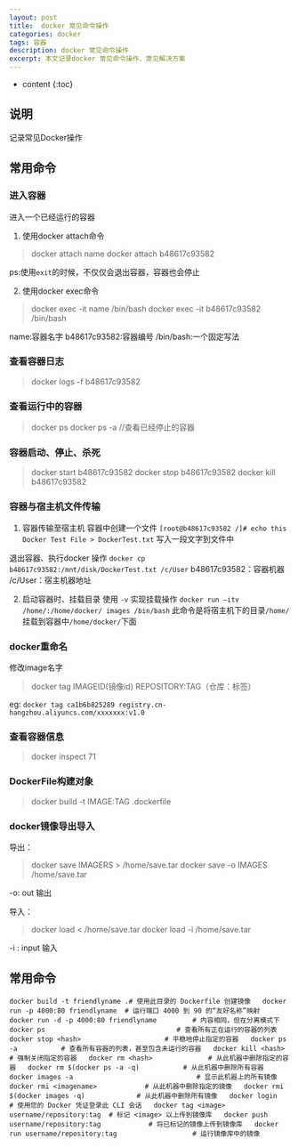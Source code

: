 ```yaml
---
layout: post
title:  docker 常见命令操作
categories: docker
tags: 容器
description: docker 常见命令操作
excerpt: 本文记录docker 常见命令操作、常见解决方案
---
```


* content
{:toc}

## 说明
  记录常见Docker操作
## 常用命令
### 进入容器
进入一个已经运行的容器
1. 使用docker attach命令
> docker attach name
> docker attach b48617c93582

ps:使用`exit`的时候，不仅仅会退出容器，容器也会停止

2. 使用docker exec命令
> docker exec -it name /bin/bash
> docker exec -it b48617c93582 /bin/bash  

name:容器名字
b48617c93582:容器编号
/bin/bash:一个固定写法

### 查看容器日志
> docker logs -f b48617c93582

### 查看运行中的容器
> docker ps
> docker ps -a //查看已经停止的容器

### 容器启动、停止、杀死
> docker start b48617c93582
> docker stop b48617c93582
> docker kill b48617c93582

### 容器与宿主机文件传输
1. 容器传输至宿主机
容器中创建一个文件
`[root@b48617c93582 /]# echo this Docker Test File > DockerTest.txt`
写入一段文字到文件中

 退出容器、执行docker 操作
`docker cp b48617c93582:/mnt/disk/DockerTest.txt /c/User`
b48617c93582：容器机器
/c/User：宿主机器地址

2. 启动容器时、挂载目录
使用 `-v` 实现挂载操作
`docker run –itv /home/:/home/docker/ images /bin/bash`
此命令是将宿主机下的目录`/home/`挂载到容器中`/home/docker/`下面

### docker重命名
修改image名字
> docker tag IMAGEID(镜像id) REPOSITORY:TAG（仓库：标签）

eg: `docker tag ca1b6b825289 registry.cn-hangzhou.aliyuncs.com/xxxxxxx:v1.0`

### 查看容器信息
> docker inspect 71

### DockerFile构建对象
> docker build -t IMAGE:TAG .dockerfile

### docker镜像导出导入
导出：
> docker save IMAGERS > /home/save.tar
> docker save -o IMAGES /home/save.tar

-o: out 输出

导入：
> docker load < /home/save.tar
> docker load -i /home/save.tar

-i : input 输入

## 常用命令
`
docker build -t friendlyname .# 使用此目录的 Dockerfile 创建镜像  
docker run -p 4000:80 friendlyname  # 运行端口 4000 到 90 的“友好名称”映射  
docker run -d -p 4000:80 friendlyname         # 内容相同，但在分离模式下  
docker ps                                 # 查看所有正在运行的容器的列表  
docker stop <hash>                     # 平稳地停止指定的容器  
docker ps -a           # 查看所有容器的列表，甚至包含未运行的容器  
docker kill <hash>                   # 强制关闭指定的容器  
docker rm <hash>              # 从此机器中删除指定的容器  
docker rm $(docker ps -a -q)           # 从此机器中删除所有容器  
docker images -a                               # 显示此机器上的所有镜像  
docker rmi <imagename>            # 从此机器中删除指定的镜像  
docker rmi $(docker images -q)             # 从此机器中删除所有镜像  
docker login             # 使用您的 Docker 凭证登录此 CLI 会话  
docker tag <image> username/repository:tag  # 标记 <image> 以上传到镜像库  
docker push username/repository:tag            # 将已标记的镜像上传到镜像库  
docker run username/repository:tag                   # 运行镜像库中的镜像  
`